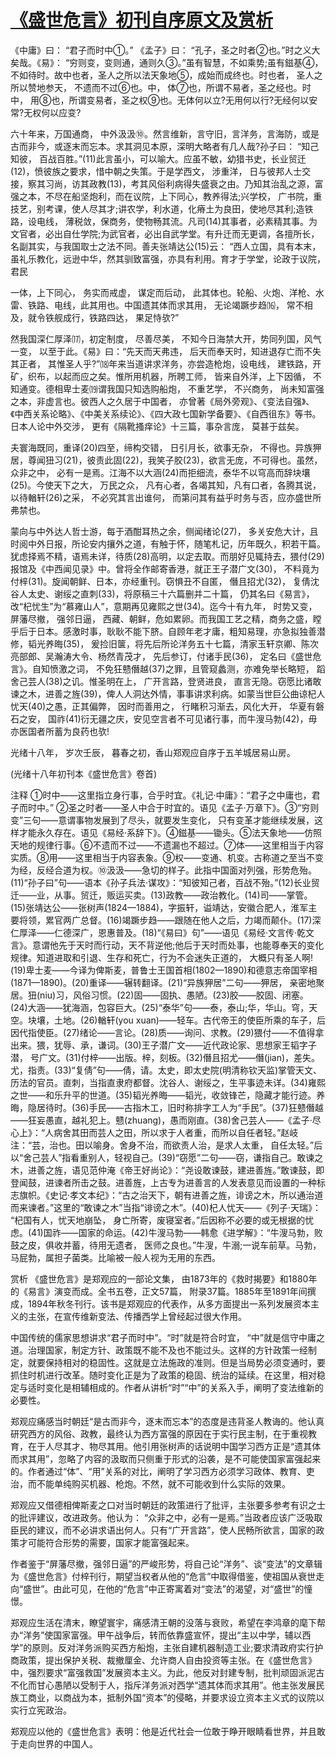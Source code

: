 # [《盛世危言》初刊自序原文及赏析](https://www.vrrw.net/wx/14315.html)

《中庸》曰： “君子而时中①。” 《孟子》曰： “孔子，圣之时者②也。”时之义大矣哉。《易》： “穷则变，变则通，通则久③。”虽有智慧，不如乘势;虽有鎡基④，不如待时。故中也者，圣人之所以法天象地⑤，成始而成终也。时也者， 圣人之所以赞地参天， 不遗而不过⑥也。中， 体⑦也，所谓不易者，圣之经也。时中， 用⑧也，所谓变易者，圣之权⑨也。无体何以立?无用何以行?无经何以安常?无权何以应变?

六十年来，万国通商， 中外汲汲⑩。然言维新，言守旧，言洋务，言海防，或是古而非今，或逐末而忘本。求其洞见本原，深明大略者有几人哉?孙子曰： “知己知彼， 百战百胜。”(11)此言虽小，可以喻大。应虽不敏，幼猎书史，长业贸迁(12)，愤彼族之要求，惜中朝之失策。于是学西文， 涉重洋， 日与彼邦人士交接，察其习尚，访其政教(13)，考其风俗利病得失盛衰之由。乃知其治乱之源，富强之本，不尽在船坚炮利，而在议院，上下同心，教养得法;兴学校， 广书院，重技艺，别考课，使人尽其才;讲农学，利水道，化瘠土为良田，使地尽其利;造铁路，设电线， 薄税敛，保商务，使物畅其流。凡司(14)其事者，必素精其事。为文官者，必出自仕学院;为武官者，必出自武学堂。有升迁而无更调，各擅所长，名副其实，与我国取士之法不同。善夫张靖达公(15)云： “西人立国，具有本末， 虽礼乐教化，远逊中华，然其驯致富强，亦具有利用。育才于学堂，论政于议院， 君民

一体，上下同心， 务实而戒虚， 谋定而后动， 此其体也。轮船、火炮、洋枪、水雷、铁路、电线，此其用也。中国遗其体而求其用， 无论竭蹶步趋⒃， 常不相及，就令铁舰成行，铁路四达， 果足恃欤?”

然我国深仁厚泽⒄，初定制度， 尽善尽美， 不知今日海禁大开，势同列国，风气一变， 以至于此。《易》曰：“先天而天弗违， 后天而奉天时，知进退存亡而不失其正者， 其惟圣人乎?”⒅年来当道讲求洋务，亦尝造枪炮，设电线， 建铁路，开矿，织布，以起而应之矣。惟所用机器，所聘工师， 皆来自外洋，上下因循， 不知通变。德相卑士麦⒆谓我国只知选购船炮， 不重艺学， 不兴商务， 尚未知富强之本，非虚言也。彼西人之久居于中国者， 亦曾著《局外旁观》、《变法自强》、《中西关系论略》、《中美关系续论》、《四大政七国新学备要》、《自西徂东》等书。日本人论中外交涉， 更有《隔靴搔痒论》十三篇，事杂言庞， 莫甚于兹矣。

夫寰海既同，重译(20)四至，缔构交错， 日引月长，欲事无杂， 不得也。异族狎居，尊闻狃习(21)，彼责此固(22)，我笑子胶(23)，欲言无庞，不可得也。虽然， 众非之中， 必有一是焉。江海不以大涵(24)而拒细流，泰华不以穹高而辞块壤(25)。今使天下之大， 万民之众， 凡有心者，各竭其知，凡有口者，各腾其说， 以待輶轩(26)之采， 不必究其言出谁何， 而第问其有益乎时务与否，应亦盛世所弗禁也。

蒙向与中外达人哲士游，每于酒酣耳热之余，侧闻绪论(27)， 多关安危大计，且时阅中外日报，所论安内攘外之道，有触于怀，随笔札记，历年既久，积若干篇。犹虑择焉不精，语焉未详，待质(28)高明，以定去取。而朋好见辄持去，猥付(29)报馆及《中西闻见录》中。曾将全作邮寄香港，就正王子潜广文(30)， 不料竟为付梓(31)。旋闻朝鲜、日本，亦经重刊。窃惧丑不自匿， 僭且招尤(32)， 复倩沈谷人太史、谢绥之直刺(33)，将原稿三十六篇删并二十篇， 仍其名曰《易言》， 改“杞忧生”为“慕雍山人”，意期再见雍熙之世(34)。迄今十有九年， 时势又变，屏藩尽撤， 强邻日逼， 西藏、朝鲜，危如累卵。而我国工艺之精，商务之盛，瞠乎后于日本。感激时事，耿耿不能下脐。自顾年老才庸，粗知易理，亦急拟独善潜修，韬光养晦(35)， 爰捡旧箧，将先后所论洋务五十七篇，清家玉轩京卿、陈次亮部郎、吴瀚涛大令、杨然青茂才， 先后参订，付诸手民(36)， 定名曰《盛世危言》。自知愤激之词， 不免狂戆僭越(37)之罪，且管窥蠡测，亦难免举长略短， 蹈舍己芸人(38)之讥。惟圣明在上， 广开言路，登贤进良， 直言无隐。窃愿比诸敢谏之木，进善之旌(39)，俾人人洞达外情，事事讲求利病。如蒙当世巨公曲谅杞人忧天(40)之愚，正其偏弊， 因时而善用之， 行睹积习渐去，风化大开， 华夏有磐石之安， 国祚(41)衍无疆之庆，安见空言者不可见诸行事，而牛溲马勃(42)，毋亦医国者所蓄为良药也欤!

光绪十八年， 岁次壬辰， 暮春之初，香山郑观应自序于五羊城居易山房。

(光绪十八年初刊本《盛世危言》卷首)



注释 ①时中——这里指立身行事，合乎时宜。《礼记·中庸》：“君子之中庸也，君子而时中。” ②圣之时者——圣人中合于时宜的。语见《孟子·万章下》。③“穷则变”三句——意谓事物发展到了尽头，就要发生变化， 只有变革才能继续发展，这样才能永久存在。语见《易经·系辞下》。④鎡基——锄头。⑤法天象地——仿照天地的规律行事。⑥不遗而不过——不遗漏也不超过。⑦体——这里相当于内容实质。⑧用——这里相当于内容表象。⑨权——变通、机变。古称道之至当不变为经，反经合道为权。⑩汲汲——急切的样子。此指中国面对列强，形势危殆。(11)“孙子曰”句——语本《孙子兵法·谋攻》：“知彼知己者，百战不殆。”(12)长业贸迁——业，从事。贸迁，贩运买卖。(13)政教——政治教化。(14)司——掌管。(15)张靖达公——张树声(1824—1884)，字振轩，谥靖达，安徽合肥人，淮军主要将领，累官两广总督。(16)竭蹶步趋——跟随在他人之后，力竭而颠仆。(17)深仁厚泽——仁德深广，恩惠普及。(18)“《易曰》句”——语见《易经·文言传·乾文言》。意谓他先于天时而行动，天不背逆他;他后于天时而处事，也能尊奉天的变化规律。知道进取和引退、生存和死亡，行为不会迷失正道的， 大概只有圣人啊!(19)卑士麦——今译为俾斯麦，普鲁士王国首相(1802—1890)和德意志帝国宰相(1871—1890)。(20)重译——辗转翻译。(21)“异族狎居”二句——狎居， 亲密地聚居。狃(niu)习，风俗习惯。(22)固——固执、愚陋。(23)胶——胶固、闭塞。(24)大涵——犹海涵，包容巨大。(25)“泰华”句——泰，泰山;华，华山。穹，天空。块壤，土地。(26)輶轩(you xuan)——轻车。古代帝王的使臣所乘的车子，后因代指使臣。(27)绪论——言论。(28)质——询问、求教。(29)猥付——不值得拿出来。猥，犹辱、承，谦词。(30)王子潜广文——近代政论家、思想家王韬字子潜， 号广文。(31)付梓——出版。梓，刻板。(32)僭且招尤——僭(jian)，差失。尤，指责。(33)“复倩”句——倩，请。太史，即太史院(明清称钦天监)掌管天文、历法的官员。直刺，当指直隶府都督。沈谷人、谢绥之，生平事迹未详。(34)雍熙之世——和乐升平的世道。(35)韬光养晦——韬光，收敛锋芒，隐藏才能行迹。养晦，隐居待时。(36)手民——古指木工，旧时称排字工人为“手民”。(37)狂戆僭越——狂妄愚直，越礼犯上。戆(zhuang)，愚而刚直。(38)舍己芸人——《孟子·尽心上》：“人病舍其田而芸人之田，所以求于人者重，而所以自任者轻。”赵岐注：“芸，治也。田以喻身。舍身不治，而欲责人治，是求人太重， 自任太轻。”后以“舍己芸人”指看重别人，轻视自己。(39)“窃愿”二句——窃，谦指自己。敢谏之木，进善之旌，语见范仲淹《帝王好尚论》：“尧设敢谏鼓，建进善旌。”敢谏鼓，即登闻鼓，进谏者所击之鼓。进善旌，上古专为进善言的人发表意见而设置的一种标志旗帜。《史记·孝文本纪》：“古之治天下，朝有进善之旌，诽谤之木，所以通治道而来谏者。”这里的“敢谏之木”当指“诽谤之木”。(40)杞人忧天——《列子·天瑞》： “杞国有人，忧天地崩坠， 身亡所寄，废寝室者。”后因称不必要的或无根据的忧虑。(41)国祚——国家的命运。(42)牛溲马勃——韩愈《进学解》：“牛溲马勃，败鼓之皮，俱收并蓄，待用无遗者， 医师之良也。”牛溲，牛溺;一说车前草。马勃，马屁勃，属担子菌类。比喻被一般人视为无用的东西。

赏析 《盛世危言》是郑观应的一部论文集， 由1873年的《救时揭要》和1880年的《易言》演变而成。全书五卷，正文57篇， 附录37篇。1885年至1891年间撰成，1894年秋冬刊行。该书是郑观应的代表作，从多方面提出一系列发展资本主义的主张，在宣传维新变法、传播西学上曾经起过很大作用。

中国传统的儒家思想讲求“君子而时中”。“时”就是符合时宜， “中”就是信守中庸之道。治理国家，制定方针、政策既不能不及也不能过头。这样的方针政策一经制定，就要保持相对的稳固性。这就是立法施政的准则。但是当局势必须变通时，要抓住时机进行改革。随时变化正是为了政策的稳固、统治的延续。在这里，相对稳定与适时变化是相辅相成的。作者从讲析“时”“中”的关系入手，阐明了变法维新的必要性。

郑观应痛感当时朝廷“是古而非今，逐末而忘本”的态度是违背圣人教诲的。他认真研究西方的风俗、政教，最终认为西方富强的原因在于实行民主制，在于重视教育，在于人尽其才、物尽其用。他引用张树声的话说明中国学习西方正是“遗其体而求其用”，忽略了内容的汲取而只侧重于形式的沿袭，是不可能使国家富强起来的。作者通过“体”、“用”关系的对比，阐明了学习西方必须学习政体、教育、吏治，而不能单纯购买机器、枪炮。不然，就不可能收到什么实际的效果。

郑观应又借德相俾斯麦之口对当时朝廷的政策进行了批评，主张要多参考有识之士的批评建议，改进政务。他认为： “众非之中，必有一是焉。”当政者应该广泛吸取臣民的建议，而不必讲求语出何人。只有“广开言路”，使人民畅所欲言，国家的政策才可能符合形势的需要，国家才能富强起来。

作者鉴于“屏藩尽撤，强邻日逼”的严峻形势，将自己论“洋务”、谈“变法”的文章辑为《盛世危言》付梓刊行，期望当权者从他的“危言”中取得借鉴，使祖国从衰世走向“盛世”。由此可见，在他的“危言”中正寄寓着对“变法”的渴望，对“盛世”的憧憬。

郑观应生活在清末，瞭望寰宇，痛感清王朝的没落与衰败，希望在李鸿章的麾下帮办“洋务”使国家富强。甲午战争后，转而依靠盛宣怀，提出“主以中学，辅以西学”的原则。反对洋务派购买西方船炮，主张自建机器制造工业;要求清政府实行护商政策，提出保护关税、裁撤厘金、允许商人自由投资等主张。在《盛世危言》中，强烈要求“富强救国”发展资本主义。为此，他反对封建专制，批判顽固派泥古不化而甘心愚陋以受制于人，指斥洋务派对西学“遗其体而求其用”。他主张发展民族工商业，以商战为本，抵制外国“资本”的侵略，并要求设立资本主义式的议院以实行立宪政治。

郑观应以他的《盛世危言》表明：他是近代社会一位敢于睁开眼睛看世界，并且敢于走向世界的中国人。

